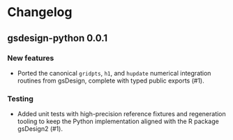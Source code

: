 # Changelog

## gsdesign-python 0.0.1

### New features

- Ported the canonical `gridpts`, `h1`, and `hupdate` numerical integration
  routines from gsDesign, complete with typed public exports (#1).

### Testing

- Added unit tests with high-precision reference fixtures and regeneration
  tooling to keep the Python implementation aligned with the R package
  gsDesign2 (#1).
